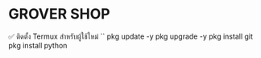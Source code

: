# GROVER SHOP 

✅ ติดตั้ง Termux สำหรับผู้ใช้ใหม่
``
pkg update -y
pkg upgrade -y
pkg install git
pkg install python



